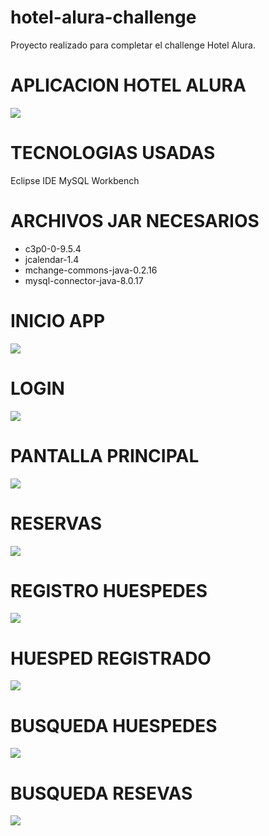 # hotel-alura-challenge
Proyecto realizado para completar el challenge Hotel Alura.

# APLICACION HOTEL ALURA
<img src="imagenes-readme/inicio.PNG">

# TECNOLOGIAS USADAS

Eclipse IDE
MySQL Workbench

# ARCHIVOS JAR NECESARIOS

- c3p0-0-9.5.4
- jcalendar-1.4
- mchange-commons-java-0.2.16
- mysql-connector-java-8.0.17

# INICIO APP
<img src="imagenes-readme/inicio.PNG">

# LOGIN
<img src="imagenes-readme/login.PNG">
  
# PANTALLA PRINCIPAL
<img src="imagenes-readme/principal.PNG">

# RESERVAS
<img src="imagenes-readme/reservas.PNG">

# REGISTRO HUESPEDES
<img src="imagenes-readme/registro-huespedes.PNG">

# HUESPED REGISTRADO
<img src="imagenes-readme/huesped-registrado.PNG">

# BUSQUEDA HUESPEDES
<img src="imagenes-readme/buesqueda-huespedes.PNG">

# BUSQUEDA RESEVAS
<img src="imagenes-readme/buesqueda-huespedes.PNG">









